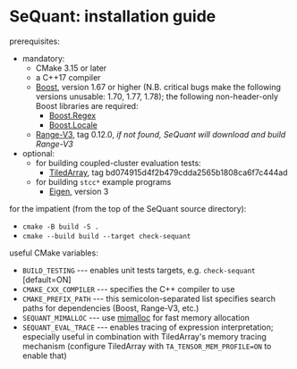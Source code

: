 SeQuant: installation guide
===========================

prerequisites:
  * mandatory:
    * CMake 3.15 or later
    * a C++17 compiler
    * [Boost](https://www.boost.org/), version 1.67 or higher (N.B. critical bugs make the following versions unusable: 1.70, 1.77, 1.78); the following non-header-only Boost libraries are required:
      - [Boost.Regex](https://www.boost.org/doc/libs/master/libs/regex/doc/html/index.html)
      - [Boost.Locale](https://www.boost.org/doc/libs/master/libs/locale/doc/html/index.html)
    * [Range-V3](https://github.com/ericniebler/range-v3.git), tag 0.12.0, *if not found, SeQuant will download and build Range-V3*
  * optional:
    * for building coupled-cluster evaluation tests:
      * [TiledArray](https://github.com/ValeevGroup/tiledarray.git), tag bd074915d4f2b479cdda2565b1808ca6f7c444ad
    * for building `stcc*` example programs
        * [Eigen](http://eigen.tuxfamily.org/), version 3

for the impatient (from the top of the SeQuant source directory):
  * `cmake -B build -S .`
  * `cmake --build build --target check-sequant`

useful CMake variables:
  * `BUILD_TESTING` --- enables unit tests targets, e.g. `check-sequant` [default=ON]
  * `CMAKE_CXX_COMPILER` --- specifies the C++ compiler to use
  * `CMAKE_PREFIX_PATH` --- this semicolon-separated list specifies search paths for dependencies (Boost, Range-V3, etc.)
  * `SEQUANT_MIMALLOC` --- use [mimalloc](https://github.com/microsoft/mimalloc) for fast memory allocation
  * `SEQUANT_EVAL_TRACE` --- enables tracing of expression interpretation; especially useful in combination with TiledArray's memory tracing mechanism (configure TiledArray with `TA_TENSOR_MEM_PROFILE=ON` to enable that)
